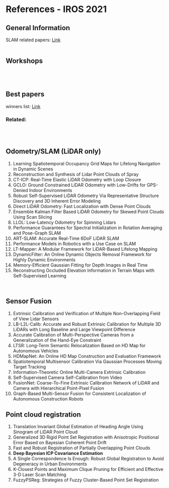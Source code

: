 # References - IROS 2021

<!---
Started to write on Oct 21 2021
Zahra
-->


## General Information
SLAM related papers: [Link](https://github.com/Taeyoung96/ICRA-2022-SLAM-paper-list#lidar-odometry--lidar-slam)
<br/>
<br/>


## Workshops


<br/>
<br/>


## Best papers
winners list: [Link](https://www.icra2022.org/program/awards)
### Related:


<br/>
<br/>


## Odometry/SLAM (LiDAR only)
1. Learning Spatiotemporal Occupancy Grid Maps for Lifelong Navigation in Dynamic Scenes
2. Reconstruction and Synthesis of Lidar Point Clouds of Spray
3. CT-ICP: Real-Time Elastic LiDAR Odometry with Loop Closure
4. GCLO: Ground Constrained LiDAR Odometry with Low-Drifts for GPS-Denied Indoor Environments
5. Robust Self-Supervised LiDAR Odometry Via Representative Structure Discovery and 3D Inherent Error Modeling
6. Direct LiDAR Odometry: Fast Localization with Dense Point Clouds
7. Ensemble Kalman Filter Based LiDAR Odometry for Skewed Point Clouds Using Scan Slicing
8. LLOL: Low-Latency Odometry for Spinning Lidars
9. Performance Guarantees for Spectral Initialization in Rotation Averaging and Pose-Graph SLAM
10. ART-SLAM: Accurate Real-Time 6DoF LiDAR SLAM
11. Performance Models in Robotics with a Use Case on SLAM
12. LT-Mapper: A Modular Framework for LiDAR-Based Lifelong Mapping
13. DynamicFilter: An Online Dynamic Objects Removal Framework for Highly Dynamic Environments
14. Memory-Efficient Gaussian Fitting for Depth Images in Real Time
15. Reconstructing Occluded Elevation Information in Terrain Maps with Self-Supervised Learning

<br/>

## Sensor Fusion

1. Extrinsic Calibration and Verification of Multiple Non-Overlapping Field of View Lidar Sensors
2. LB-L2L-Calib: Accurate and Robust Extrinsic Calibration for Multiple 3D LiDARs with Long Baseline and Large Viewpoint Difference
3. Accurate Calibration of Multi-Perspective Cameras from a Generalization of the Hand-Eye Constraint
4. LTSR: Long-Term Semantic Relocalization Based on HD Map for Autonomous Vehicles
5. HDMapNet: An Online HD Map Construction and Evaluation Framework
6. Spatiotemporal Multisensor Calibration Via Gaussian Processes Moving Target Tracking
7. Information-Theoretic Online Multi-Camera Extrinsic Calibration
8. Self-Supervised Camera Self-Calibration from Video
9. FusionNet: Coarse-To-Fine Extrinsic Calibration Network of LiDAR and Camera with Hierarchical Point-Pixel Fusion
10. Graph-Based Multi-Sensor Fusion for Consistent Localization of Autonomous Construction Robots

## Point cloud registration

1. Translation Invariant Global Estimation of Heading Angle Using Sinogram of LiDAR Point Cloud
2. Generalized 3D Rigid Point Set Registration with Anisotropic Positional Error Based on Bayesian Coherent Point Drift
3. Fast and Robust Registration of Partially Overlapping Point Clouds
4. **Deep Bayesian ICP Covariance Estimation**
5. A Single Correspondence Is Enough: Robust Global Registration to Avoid Degeneracy in Urban Environments
6. K-Closest Points and Maximum Clique Pruning for Efficient and Effective 3-D Laser Scan Matching
7. FuzzyPSReg: Strategies of Fuzzy Cluster-Based Point Set Registration



